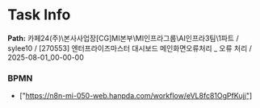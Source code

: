 # Task Info

**Path:** 카페24(주)\본사사업장\[CG]MI본부\MI인프라그룹\AI인프라3팀\1파트 / sylee10 / [270553] 엔터프라이즈마스터 대시보드 메인화면오류처리 _ 오류 처리 / 2025-08-01_00-00-00

### BPMN
- ["https://n8n-mi-050-web.hanpda.com/workflow/eVL8fc81OgPfKujj"]

